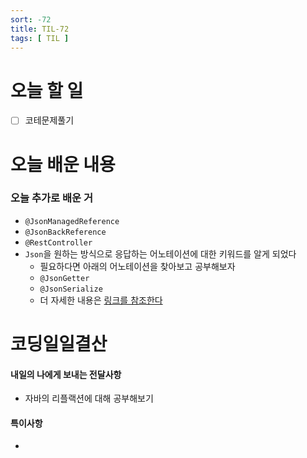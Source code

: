 ```yaml
---
sort: -72
title: TIL-72
tags: [ TIL ]
---
```


# 오늘 할 일

- [ ] 코테문제풀기

# 오늘 배운 내용  

### 오늘 추가로 배운 거

* `@JsonManagedReference`
* `@JsonBackReference`
* `@RestController`
* `Json`을 원하는 방식으로 응답하는 어노테이션에 대한 키워드를 알게 되었다
  * 필요하다면 아래의 어노테이션을 찾아보고 공부해보자
  * `@JsonGetter`
  * `@JsonSerialize`
  * 더 자세한 내용은 [링크를 참조한다](https://www.baeldung.com/jackson-annotations)



# 코딩일일결산

#### 내일의 나에게 보내는 전달사항

* 자바의 리플랙션에 대해 공부해보기

#### 특이사항

* 

